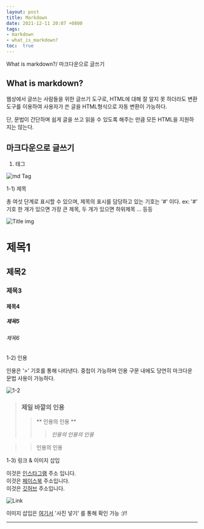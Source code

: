 ```yaml
---
layout: post
title: Markdown 
date: 2021-12-11 20:07 +0800
tags: 
- markdown
- what_is_markdown?
toc:  true
---
```

What is markdown?/ 마크다운으로 글쓰기
  
  
  


## What is markdown?
  
웹상에서 글쓰는 사람들을 위한 글쓰기 도구로, HTML에 대해 잘 알지 못 하더라도 변환도구를 이용하여 사용자가 쓴 글을 HTML형식으로 자동 변환이 가능하다.
  
단, 문법이 간단하며 쉽게 글을 쓰고 읽을 수 있도록 해주는 만큼 모든 HTML을 지원하지는 않는다.
  
  
  
## 마크다운으로 글쓰기 
  
1) 태그
  
![md Tag](https://user-images.githubusercontent.com/81706832/145675056-c45098a8-2f5f-44ee-869d-cd7b34b71311.jpg)
  
  
1-1) 제목
  
총 여섯 단계로 표시할 수 있으며, 제목의 표시를 담당하고 있는 기호는 '#' 이다.
ex: '#' 기호 한 개가 있으면 가장 큰 제목, 두 개가 있으면 하위제목 ... 등등
  
![Title img](https://user-images.githubusercontent.com/81706832/145674554-b1b69d5e-b516-4d1a-8645-831e5b5642e1.jpg)
  
# 제목1 
## 제목2 
### 제목3 
#### 제목4 
##### 제목5 
###### 제목6
  
  
1-2) 인용
  
인용은 '>' 기호를 통해 나타낸다. 중첩이 가능하며 인용 구문 내에도 당연히 마크다운 문법 사용이 가능하다.  
  
![1-2](https://user-images.githubusercontent.com/81706832/145674661-643c6b11-f5fe-4bf9-8b15-8a9fc50116b6.jpg)
  
> ### 제일 바깥의 인용
>> ** 인용의 인용 **
>>> _인용의 인용의 인용_
 
>>인용의 인용
   
   
1-3) 링크 & 이미지 삽입 
  
이것은 [인스타그램](https://www.instagram.com/july.22days/) 주소 입니다.  
이것은 [페이스북](https://www.facebook.com/profile.php?id=100008277976591) 주소입니다.  
이것은 [깃허브](https://github.com/gyuwonsong) 주소입니다.  
    
![Link](https://user-images.githubusercontent.com/81706832/145674809-f242eced-1f42-4683-bd8f-d61ba3ff46f3.jpg)  
  
이미지 삽입은 [여기서](https://gyuwonsong.github.io/july22.github.io/2021/12/10/What-is-jekyll/) '사진 넣기' 를 통해 확인 가능 :)!!  
  
---
